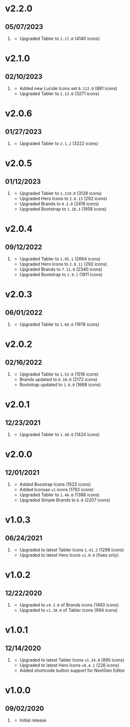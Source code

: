 # v2.2.0
## 05/07/2023

1. [](#new)
   * Upgraded Tabler to `2.17.0` (4140 icons)

# v2.1.0
## 02/10/2023

1. [](#new)
   * Added new Lucide Icons set `0.112.0` (881 icons)
   * Upgraded Tabler to `2.13.0` (3271 icons)

# v2.0.6
## 01/27/2023

1. [](#new)
   * Upgraded Tabler to `2.1.2` (3222 icons)

# v2.0.5
## 01/12/2023

1. [](#new)
   * Upgraded Tabler to `1.119.0` (3128 icons)
   * Upgraded Hero Icons to `2.0.13` (292 icons)
   * Upgraded Brands to `8.2.0` (2419 icons)
   * Upgraded Bootstrap to `1.10.3` (1958 icons)

# v2.0.4
## 09/12/2022

1. [](#new)
   * Upgraded Tabler to `1.95.1` (2664 icons)
   * Upgraded Hero Icons to `2.0.11` (292 icons)
   * Upgraded Brands to `7.11.0` (2340 icons)
   * Upgraded Bootstrap to `1.9.1` (1811 icons)

# v2.0.3
## 06/01/2022

1. [](#new)
   * Upgraded Tabler to `1.68.0` (1978 icons)

# v2.0.2
## 02/16/2022

1. [](#new)
   * Upgraded Tabler to `1.53.0` (1518 icons)
   * Brands updated to `6.10.0` (2172 icons)
   * Bootstrap updated to `1.8.0` (1668 icons)

# v2.0.1
## 12/23/2021

1. [](#new)
   * Upgraded Tabler to `1.48.0` (1424 icons)

# v2.0.0
## 12/01/2021

1. [](#new)
   * Added Boostrap Icons (1522 icons)
   * Added Iconsax `v1` icons (1792 icons)
   * Upgraded Tabler to `1.46.0` (1388 icons)
   * Upgraded Simple Brands to `6.0` (2207 icons)

# v1.0.3
## 06/24/2021

1. [](#new)
    * Upgraded to latest Tabler Icons `1.41.2`  (1298 icons)
    * Upgraded to latest Hero Icons `v1.0.0` (fixes only)

# v1.0.2
## 12/22/2020

1. [](#new)
    * Upgraded to `v4.3.0` of Brands icons (1493 icons)
    * Upgraded to `v1.38.0` of Tabler icons (994 icons)

# v1.0.1
## 12/14/2020

1. [](#new)
    * Upgraded to latest Tabler Icons `v1.34.0` (895 icons)
    * Upgraded to latest Hero Icons `v0.4.1` (226 icons)
    * Added shortcode button support for NextGen Editor

# v1.0.0
## 09/02/2020

1. [](#new)
    * Initial release
